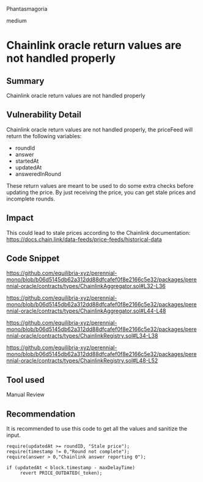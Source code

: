 Phantasmagoria

medium

# Chainlink oracle return values are not handled properly

## Summary
Chainlink oracle return values are not handled properly
## Vulnerability Detail
Chainlink oracle return values are not handled properly, the priceFeed will return the following variables:
- roundId
- answer
- startedAt
- updatedAt
- answeredInRound

These return values are meant to be used to do some extra checks before updating the price. By just receiving the price, you can get stale prices and incomplete rounds.
## Impact
This could lead to stale prices according to the Chainlink documentation:
https://docs.chain.link/data-feeds/price-feeds/historical-data
## Code Snippet
https://github.com/equilibria-xyz/perennial-mono/blob/b06d5145db62a312dd88dfcafef0f8e2166c5e32/packages/perennial-oracle/contracts/types/ChainlinkAggregator.sol#L32-L36

https://github.com/equilibria-xyz/perennial-mono/blob/b06d5145db62a312dd88dfcafef0f8e2166c5e32/packages/perennial-oracle/contracts/types/ChainlinkAggregator.sol#L44-L48

https://github.com/equilibria-xyz/perennial-mono/blob/b06d5145db62a312dd88dfcafef0f8e2166c5e32/packages/perennial-oracle/contracts/types/ChainlinkRegistry.sol#L34-L38

https://github.com/equilibria-xyz/perennial-mono/blob/b06d5145db62a312dd88dfcafef0f8e2166c5e32/packages/perennial-oracle/contracts/types/ChainlinkRegistry.sol#L48-L52
## Tool used

Manual Review

## Recommendation
It is recommended to use this code to get all the values and sanitize the input.
```solidity
require(updatedAt >= roundID, "Stale price");
require(timestamp != 0,"Round not complete");
require(answer > 0,"Chainlink answer reporting 0");

if (updatedAt < block.timestamp - maxDelayTime)
     revert PRICE_OUTDATED(_token);
```